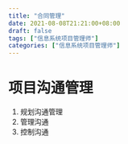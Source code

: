 ```yaml
---
title: "合同管理"
date: 2021-08-08T21:21:00+08:00
draft: false
tags: ["信息系统项目管理师"]
categories: ["信息系统项目管理师"]
---
```




# 项目沟通管理

1. 规划沟通管理
2. 管理沟通
3. 控制沟通